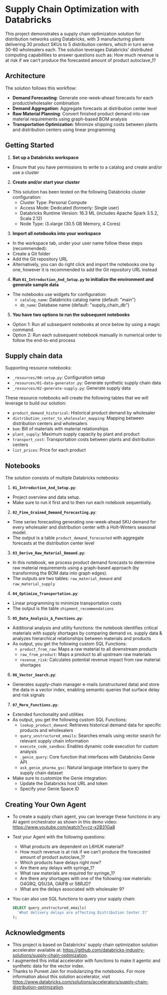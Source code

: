 # Supply Chain Optimization with Databricks

This project demonstrates a supply chain optimization solution for distribution networks using Databricks, with 3 manufacturing plants delivering 30 product SKUs to 5 distribution centers, which in turn serve 30-60 wholesalers each. The solution leverages Databricks' distributed computing capabilities to answer questions such as: How much revenue is at risk if we can’t produce the forecasted amount of product autoclave_1?

## Architecture

The solution follows this workflow:
- **Demand Forecasting**: Generate one-week-ahead forecasts for each product/wholesaler combination
- **Demand Aggregation**: Aggregate forecasts at distribution center level
- **Raw Material Planning**: Convert finished product demand into raw material requirements using graph-based BOM analysis
- **Transportation Optimization**: Minimize shipping costs between plants and distribution centers using linear programming

## Getting Started

1. **Set up a Databricks workspace**
- Ensure that you have permissions to write to a catalog and create and/or use a cluster 
2. **Create and/or start your cluster** 
- This solution has been tested on the following Databricks cluster configuration:
  - Cluster Type: Personal Compute
  - Access Mode: Dedicated (formerly: Single user)
  - Databricks Runtime Version: 16.3 ML (includes Apache Spark 3.5.2, Scala 2.12)
  - Node Type: i3.xlarge (30.5 GB Memory, 4 Cores)
3. **Import all notebooks into your workspace**
- In the workspace tab, under your user name follow these steps (recommended): 
- Create a Git folder
- Add the Git repository URL
- Alternatively, you can do right click and import the notebooks one by one, however it is recommended to add the Git repository URL instead
4. **Run `01_Introduction_And_Setup.py` to initialize the environment and generate sample data**
- The notebooks use widgets for configuration:
  - `catalog_name`: Databricks catalog name (default: "main")
  - `db_name`: Database name (default: "supply_chain_db")
5. **You have two options to run the subsequent notebooks**
- Option 1: Run all subsequent notebooks at once below by using a magic command.
- Option 2: Run each subsequent notebook manually in numerical order to follow the end-to-end process


## Supply chain data

Supporting resource notebooks:
- `_resources/00-setup.py`: Configuration setup
- `_resources/01-data-generator.py`: Generate synthetic supply chain data
- `_resources/02-generate-supply.py`: Generate supply data

These resource notebooks will create the following tables that we will leverage to build our solution:
- `product_demand_historical`: Historical product demand by wholesaler
- `distribution_center_to_wholesaler_mapping`: Mapping between distribution centers and wholesalers
- `bom`: Bill of materials with material relationships
- `plant_supply`: Maximum supply capacity by plant and product
- `transport_cost`: Transportation costs between plants and distribution centers
- `list_prices`: Price for each product 


## Notebooks

The solution consists of multiple Databricks notebooks:

1. **`01_Introduction_And_Setup.py`**: 
- Project overview and data setup. 
- Make sure to run it first and to then run each notebook sequentially.
2. **`02_Fine_Grained_Demand_Forecasting.py`**: 
- Time series forecasting generating one-week-ahead SKU demand for every wholesaler and distribution center with a Holt-Winters seasonal model. 
- The output is a table `product_demand_forecasted` with aggregate forecasts at the distribution center level 
3. **`03_Derive_Raw_Material_Demand.py`**: 
- In this notebook, we process product demand forecasts to determine raw material requirements using a graph-based approach (by transforming the BOM data into graph edges). 
- The outputs are two tables: `raw_material_demand` and `raw_material_supply`
4. **`04_Optimize_Transportation.py`**: 
- Linear programming to minimize transportation costs
- The output is the table `shipment_recommendations` 
5. **`05_Data_Analysis_&_Functions.py`**: 
- Additional analysis and utility functions: the notebook identifies critical materials with supply shortages by comparing demand vs. supply data & analyzes hierarchical relationships between materials and products
- As output, you get the following custom SQL Functions:
  - `product_from_raw`: Maps a raw material to all downstream products
  - `raw_from_product`: Maps a product to all upstream raw materials
  - `revenue_risk`: Calculates potential revenue impact from raw material shortages
6. **`06_Vector_Search.py`**: 
- Generates supply-chain manager e-mails (unstructured data) and store the data in a vector index, enabling semantic queries that surface delay and risk signals 
7. **`07_More_Functions.py`**: 
- Extended functionality and utilities
- As output, you get the following custom SQL Functions: 
  - `lookup_product_demand`: Retrieves historical demand data for specific products and wholesalers
  - `query_unstructured_emails`: Searches emails using vector search for relevant supply chain information
  - `execute_code_sandbox`: Enables dynamic code execution for custom analysis
  - `_genie_query`: Core function that interfaces with Databricks Genie API
  - `ask_genie_pharma_gsc`: Natural language interface to query the supply chain dataset
- Make sure to customize the Genie integration:
   - Update the Databricks host URL and token
   - Specify your Genie Space ID
  

## Creating Your Own Agent

- To create a supply chain agent, you can leverage these functions in any AI agent orchestrator as shown in this demo video: https://www.youtube.com/watch?v=cz-x2B31Ga8
- Test your Agent with the following questions: 
  - What products are dependent on L6HUK material?
  - How much revenue is at risk if we can’t produce the forecasted amount of product autoclave_1?
  - Which products have delays right now?
  - Are there any delays with syringe_1? 
  - What raw materials are required for syringe_1?
  - Are there any shortages with one of the following raw materials: O4GRQ, Q5U3A, OAIFB or 58RJD?
  - What are the delays associated with wholesaler 9?


- You can also use SQL functions to query your supply chain: 
   ```sql
   SELECT query_unstructured_emails(
     'What delivery delays are affecting Distribution Center 3?'
   );
   ```

## Acknowledgments

- This project is based on Databricks' supply chain optimization solution accelerator available at: https://github.com/databricks-industry-solutions/supply-chain-optimization. 
- I augmented this initial accelerator with functions to make it agentic and synthetic data for the vector index. 
- Thanks to Puneet Jain for modularizing the notebooks. For more information about this solution accelerator, visit https://www.databricks.com/solutions/accelerators/supply-chain-distribution-optimization.
